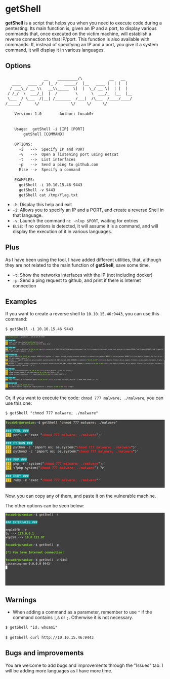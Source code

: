 # getShell #

**getShell** is a script that helps you when you need to execute code during a pentesting. Its main function is, given an IP and a port, to display various commands that, once executed on the victim machine, will establish a reverse connection to that IP/port. This function is also available with commands: If, instead of specifying an IP and a port, you give it a system command, it will display it in various languages.
## Options ##
```
                 __    _________/\            __   __   
   ____   ____ _/  |_ /   _____/  |__   ____ |  | |  |  
  / ___\_/ __ \\   __\\_____  \|  |  \_/ __ \|  | |  |  
 / /_/  \  ___/_|  |  /        \      \  ___/_  |__  |__
 \___  / \___  /|__| /_______  /___|  /\___  /____/____/
/_____/      \/              \/     \/     \/           

	Version: 1.0 		Author: focab0r


	Usage:  getShell -i [IP] [PORT]
		getShell [COMMAND]

	OPTIONS:
	  -i   -->  Specify IP and PORT
	  -v   -->  Open a listening port using netcat
	  -t   -->  List interfaces
	  -p   -->  Send a ping to github.com 
	  Else -->  Specify a command
		  
	EXAMPLES:
	  getShell -i 10.10.15.46 9443
	  getShell -v 9443
	  getShell cat /tmp/flag.txt
``` 
- `-h`: Display this help and exit
- `-i`: Allows you to specify an IP and a PORT, and create a reverse Shell in that language.
- `-v`: Launch the command `nc -nlvp $PORT`, waiting for entries
- `ELSE`: If no options is detected, it will assume it is a command, and will display the execution of it in various languages.

## Plus ##
As I have been using the tool, I have added different utilities, that, although they are not related to the main function of **getShell**, save some time.
- `-t`: Show the networks interfaces with the IP (not including docker)
- `-p`: Send a ping request to github, and print if there is Internet connection

## Examples ##

If you want to create a reverse shell to `10.10.15.46:9443`, you can use this command:
```
$ getShell -i 10.10.15.46 9443
```
![Specifying an IP and a port](images/a.png)

Or, if you want to execute the code: `chmod 777 malware; ./malware`, you can use this one:
```
$ getShell "chmod 777 malware; ./malware"
```
![Adding a command](images/b.png)

Now, you can copy any of them, and paste it on the vulnerable machine.

The other options can be seen below:

![Other options](images/c.png)

## Warnings ##
- When adding a command as a parameter, remember to use `"` if the command contains `|`,`&` or `;`. Otherwise it is not necessary.
```
$ getShell "id; whoami"

$ getShell curl http://10.10.15.46:9443
```

## Bugs and improvements ##
You are welcome to add bugs and improvements through the "Issues" tab. I will be adding more languages as I have more time.
